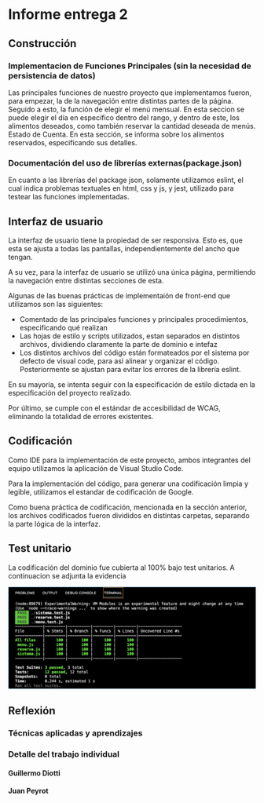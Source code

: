 # Informe entrega 2

## Construcción

### Implementacion de Funciones Principales (sin la necesidad de persistencia de datos)

Las principales funciones de nuestro proyecto que implementamos fueron, para empezar, la de la navegación entre distintas partes de la página. Seguido a esto, la función de elegir el menú mensual. En esta seccion se puede elegir el día en específico dentro del rango, y dentro de este, los alimentos deseados, como también reservar la cantidad deseada de menús. Estado de Cuenta. En esta sección, se informa sobre los alimentos reservados, especificando sus detalles.

### Documentación del uso de librerías externas(package.json)

En cuanto a las librerías del package json, solamente utilizamos eslint, el cual indica problemas textuales en html, css y js, y jest, utilizado para testear las funciones implementadas.

## Interfaz de usuario

La interfaz de usuario tiene la propiedad de ser responsiva. Esto es, que esta se ajusta a todas las pantallas, independientemente del ancho que tengan.

A su vez, para la interfaz de usuario se utilizó una única página, permitiendo la navegación entre distintas secciones de esta.

Algunas de las buenas prácticas de implementaión de front-end que utilizamos son las siguientes:
- Comentado de las principales funciones y principales procedimientos, especificando qué realizan
- Las hojas de estilo y scripts utilizados, estan separados en distintos archivos, dividiendo claramente la parte de dominio e intefaz
- Los distintos archivos del código están formateados por el sistema por defecto de visual code, para así alinear y organizar el código. Posteriormente se ajustan para evitar los errores de la librería eslint.

En su mayoría, se intenta seguir con la especificación de estilo dictada en la especificación del proyecto realizado.

Por último, se cumple con el estándar de accesibilidad de WCAG, eliminando la totalidad de errores existentes. 

## Codificación

Como IDE para la implementación de este proyecto, ambos integrantes del equipo utilizamos la aplicación de Visual Studio Code.

Para la implementación del código, para generar una codificación limpia y legible, utilizamos el estandar de codificación de Google.

Como buena práctica de codificación, mencionada en la sección anterior, los archivos codificados fueron divididos en distintas carpetas, separando la parte lógica de la interfaz.



## Test unitario

La codificación del dominio fue cubierta al 100% bajo test unitarios. A continuacion se adjunta la evidencia

![TEST](../imagenes/jest.png)

## Reflexión

### Técnicas aplicadas y aprendizajes

### Detalle del trabajo individual

#### Guillermo Diotti

#### Juan Peyrot
